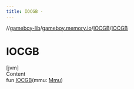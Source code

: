 ```yaml
---
title: IOCGB -
---
```

//[gameboy-lib](../../index.md)/[gameboy.memory.io](../index.md)/[IOCGB](index.md)/[IOCGB](-i-o-c-g-b.md)



# IOCGB  
[jvm]  
Content  
fun [IOCGB](-i-o-c-g-b.md)(mmu: [Mmu](../../gameboy.memory/-mmu/index.md))  



